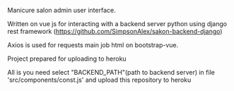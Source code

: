 Manicure salon admin user interface.

Written on vue js for interacting with a backend server python using django rest framework (https://github.com/SimpsonAlex/sakon-backend-django)

Axios is used for requests
main job html on bootstrap-vue.

Project prepared for uploading to heroku

All is you need  select "BACKEND_PATH"(path to backend server) in file 'src/components/const.js' and upload this repository to heroku
